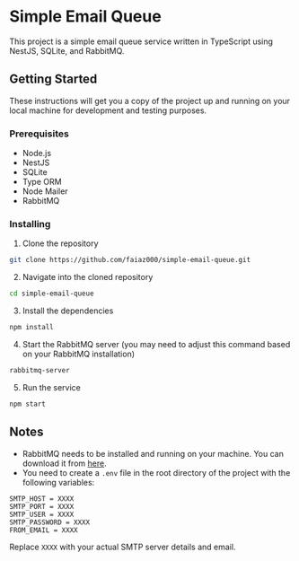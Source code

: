 # Simple Email Queue

This project is a simple email queue service written in TypeScript using NestJS, SQLite, and RabbitMQ.

## Getting Started

These instructions will get you a copy of the project up and running on your local machine for development and testing purposes.

### Prerequisites

- Node.js
- NestJS
- SQLite
- Type ORM
- Node Mailer
- RabbitMQ

### Installing

1. Clone the repository
```bash
git clone https://github.com/faiaz000/simple-email-queue.git
```
2. Navigate into the cloned repository
```bash
cd simple-email-queue
```
3. Install the dependencies
```bash
npm install
```
4. Start the RabbitMQ server (you may need to adjust this command based on your RabbitMQ installation)
```bash
rabbitmq-server
```
5. Run the service
```bash
npm start
```

## Notes

- RabbitMQ needs to be installed and running on your machine. You can download it from [here](https://www.rabbitmq.com/download.html).
- You need to create a `.env` file in the root directory of the project with the following variables:

```properties
SMTP_HOST = XXXX
SMTP_PORT = XXXX
SMTP_USER = XXXX
SMTP_PASSWORD = XXXX
FROM_EMAIL = XXXX
```

Replace `XXXX` with your actual SMTP server details and email.

